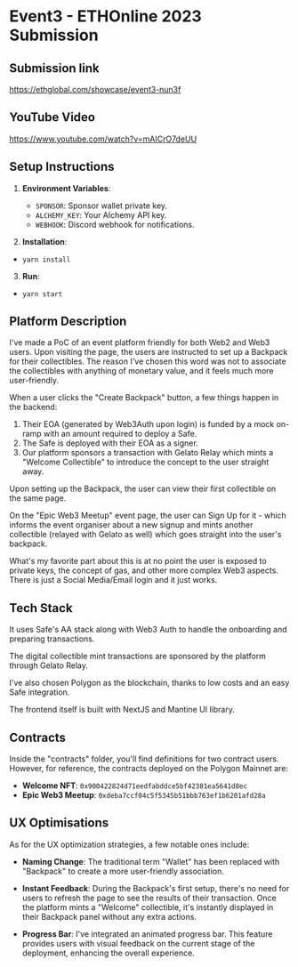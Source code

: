 # Event3 - ETHOnline 2023 Submission

## Submission link
https://ethglobal.com/showcase/event3-nun3f

## YouTube Video
https://www.youtube.com/watch?v=mAICrO7deUU

## Setup Instructions

1. **Environment Variables**:

   - `SPONSOR`: Sponsor wallet private key.
   - `ALCHEMY_KEY`: Your Alchemy API key.
   - `WEBHOOK`: Discord webhook for notifications.

2. **Installation**:

- `yarn install`

3. **Run**:

- `yarn start`


## Platform Description

I've made a PoC of an event platform friendly for both Web2 and Web3 users. Upon visiting the page, the users are instructed to set up a Backpack for their collectibles. The reason I've chosen this word was not to associate the collectibles with anything of monetary value, and it feels much more user-friendly.

When a user clicks the "Create Backpack" button, a few things happen in the backend:

1. Their EOA (generated by Web3Auth upon login) is funded by a mock on-ramp with an amount required to deploy a Safe.
2. The Safe is deployed with their EOA as a signer.
3. Our platform sponsors a transaction with Gelato Relay which mints a "Welcome Collectible" to introduce the concept to the user straight away.

Upon setting up the Backpack, the user can view their first collectible on the same page.

On the "Epic Web3 Meetup" event page, the user can Sign Up for it - which informs the event organiser about a new signup and mints another collectible (relayed with Gelato as well) which goes straight into the user's backpack.

What's my favorite part about this is at no point the user is exposed to private keys, the concept of gas, and other more complex Web3 aspects. There is just a Social Media/Email login and it just works.

## Tech Stack

It uses Safe's AA stack along with Web3 Auth to handle the onboarding and preparing transactions.

The digital collectible mint transactions are sponsored by the platform through Gelato Relay.

I've also chosen Polygon as the blockchain, thanks to low costs and an easy Safe integration.

The frontend itself is built with NextJS and Mantine UI library.

## Contracts

Inside the "contracts" folder, you'll find definitions for two contract users. However, for reference, the contracts deployed on the Polygon Mainnet are:

- **Welcome NFT**: `0x900422824d71eedfabddce5bf42381ea5641d8ec`
- **Epic Web3 Meetup**: `0xdeba7ccf04c5f5345b51bbb763ef1b6201afd28a`

## UX Optimisations

As for the UX optimization strategies, a few notable ones include:

- **Naming Change**: The traditional term "Wallet" has been replaced with "Backpack" to create a more user-friendly association.

- **Instant Feedback**: During the Backpack's first setup, there's no need for users to refresh the page to see the results of their transaction. Once the platform mints a "Welcome" collectible, it's instantly displayed in their Backpack panel without any extra actions.

- **Progress Bar**: I've integrated an animated progress bar. This feature provides users with visual feedback on the current stage of the deployment, enhancing the overall experience.

